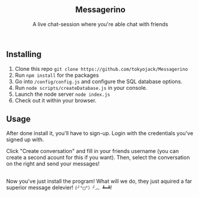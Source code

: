 <h2  align="center">Messagerino</h2>
<p  align="center">A live chat-session where you're able chat with friends</p>

<br/>

## Installing

1. Clone this repo ```git clone https://github.com/tokyojack/Messagerino```
2. Run ```npm install``` for the packages
3. Go into ```/config/config.js``` and configure the SQL database options.
4. Run ```node scripts/createDatabase.js``` in your console.
5. Launch the node server ```node index.js```
6. Check out it within your browser.

## Usage

After done install it, you'll have to sign-up. Login with the credentials you've signed up with. 

Click "Create conversation" and fill in your friends username (you can create a second acount for this if you want). Then, select the conversation on the right and send your messages!

##

Now you've just install the program! What will we do, they just aquired a far superior message delevier!  ```(╯°□°）╯︵ ┻━┻```!
